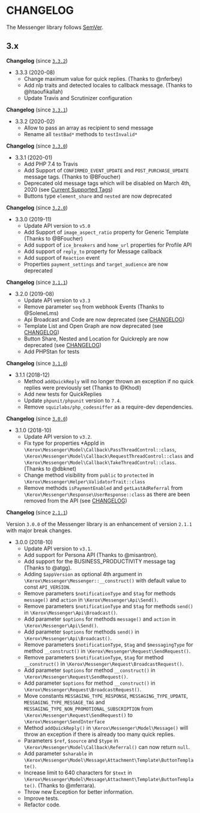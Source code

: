 # CHANGELOG

The Messenger library follows [SemVer](http://semver.org/).

## 3.x

**Changelog** (since [`3.3.2`](https://github.com/ker0x/messenger/compare/3.3.2...3.3.3))

- 3.3.3 (2020-08)
    - Change maximum value for quick replies. (Thanks to @nferbey)
    - Add nlp traits and detected locales to callback message. (Thanks to @htaoufikallah)
    - Update Travis and Scrutinizer configuration

**Changelog** (since [`3.3.1`](https://github.com/ker0x/messenger/compare/3.3.1...3.3.2))

- 3.3.2 (2020-02)
    - Allow to pass an array as recipient to send message
    - Rename all `testBad*` methods to `testInvalid*` 

**Changelog** (since [`3.3.0`](https://github.com/ker0x/messenger/compare/3.3.0...3.3.1))

- 3.3.1 (2020-01)
    - Add PHP 7.4 to Travis
    - Add Support of `CONFIRMED_EVENT_UPDATE` and `POST_PURCHASE_UPDATE` message tags. (Thanks to @BFoucher)
    - Deprecated old message tags which will be disabled on March 4th, 2020 (see [Current Supported Tags](https://developers.facebook.com/docs/messenger-platform/send-messages/message-tags#current_supported_tags))
    - Buttons type `element_share` and `nested` are now deprecated

**Changelog** (since [`3.2.0`](https://github.com/ker0x/messenger/compare/3.2.0...3.3.0))

- 3.3.0 (2019-11)
    - Update API version to `v5.0`
    - Add Support of `image_aspect_ratio` property for Generic Template (Thanks to @BFoucher)
    - Add support of `ice_breakers` and `home_url` properties for Profile API
    - Add support of `reply_to` property for Message callback
    - Add support of `Reaction` event
    - Properties `payment_settings` and `target_audience` are now deprecated
    
**Changelog** (since [`3.1.1`](https://github.com/ker0x/messenger/compare/3.1.1...3.2.0))

- 3.2.0 (2019-08)
    - Update API version to `v3.3`
    - Remove parameter `seq` from webhook Events (Thanks to @SoleneLms)
    - Api Broadcast and Code are now deprecated (see [CHANGELOG](https://developers.facebook.com/docs/messenger-platform/changelog))
    - Template List and Open Graph are now deprecated (see [CHANGELOG](https://developers.facebook.com/docs/messenger-platform/changelog))
    - Button Share, Nested and Location for Quickreply are now deprecated (see [CHANGELOG](https://developers.facebook.com/docs/messenger-platform/changelog))
    - Add PHPStan for tests

**Changelog** (since [`3.1.0`](https://github.com/ker0x/messenger/compare/3.1.0...3.1.1))

- 3.1.1 (2018-12)
    - Method `addQuickReply` will no longer thrown an exception if no quick replies were previously set (Thanks to @Khodl)
    - Add new tests for QuickReplies
    - Update `phpunit/phpunit` version to `7.4`.
    - Remove `squizlabs/php_codesniffer` as a require-dev dependencies.

**Changelog** (since [`3.0.0`](https://github.com/ker0x/messenger/compare/3.0.0...3.1.0))

- 3.1.0 (2018-10)
    - Update API version to `v3.2`.
    - Fix type for properties *AppId in `\Kerox\Messenger\Model\Callback\PassThreadControl::class`, `\Kerox\Messenger\Model\Callback\RequestThreadControl::class` and `\Kerox\Messenger\Model\Callback\TakeThreadControl::class`. (Thanks to @dbknet)
    - Change method visibility from `public` to `protected` in `\Kerox\Messenger\Helper\ValidatorTrait::class`
    - Remove methods `isPaymentEnabled` and `getLastAdReferral` from `\Kerox\Messenger\Response\UserResponse::class` as there are been removed from the API (see [CHANGELOG](https://developers.facebook.com/docs/graph-api/changelog/version3.1#messenger-platform))

**Changelog** (since [`2.1.1`](https://github.com/ker0x/messenger/compare/2.1.1...3.0.0))

Version `3.0.0` of the Messenger library is an enhancement of version `2.1.1` with major break changes.

- 3.0.0 (2018-10)
    - Update API version to `v3.1`.
    - Add support for Persona API (Thanks to @misantron).
    - Add support for the BUSINESS_PRODUCTIVITY message tag (Thanks to @atgg).
    - Adding `$appVersion` as optional 4th argument in `\Kerox\Messenger\Messenger::__construct()` with default value to const `API_VERSION`.
    - Remove parameters `$notificationType` and `$tag` for methods `message()` and `action` in `\Kerox\Messenger\Api\Send()`.
    - Remove parameters `$notificationType` and `$tag` for methods `send()` in `\Kerox\Messenger\Api\Broadcast()`.
    - Add parameter `$options` for methods `message()` and `action` in `\Kerox\Messenger\Api\Send()`.
    - Add parameter `$options` for methods `send()` in `\Kerox\Messenger\Api\Broadcast()`.
    - Remove parameters `$notificationType`, `$tag` and `$messagingType` for method `__construct()` in `\Kerox\Messenger\Request\SendRequest()`.
    - Remove parameters `$notificationType`, `$tag` for method `__construct()` in `\Kerox\Messenger\Request\BroadcastRequest()`.
    - Add parameter `$options` for method `__construct()` in `\Kerox\Messenger\Request\SendRequest()`.
    - Add parameter `$options` for method `__construct()` in `\Kerox\Messenger\Request\BroadcastRequest()`.
    - Move constants `MESSAGING_TYPE_RESPONSE`, `MESSAGING_TYPE_UPDATE`, `MESSAGING_TYPE_MESSAGE_TAG` and `MESSAGING_TYPE_NON_PROMOTIONAL_SUBSCRIPTION` from `\Kerox\Messenger\Request\SendRequest()` to `\Kerox\Messenger\SendInterface`
    - Method `addQuickReply()` in `\Kerox\Messenger\Model\Message()` will throw an exception if there is already too many quick replies.
    - Parameters `$ref`, `$source` and `$type` in `\Kerox\Messenger\Model\Callback\Referral()` can now return `null`.
    - Add parameter `$sharable` in `\Kerox\Messenger\Model\Message\Attachment\Template\ButtonTemplate()`.
    - Increase limit to 640 characters for `$text` in `\Kerox\Messenger\Model\Message\Attachment\Template\ButtonTemplate()`. (Thanks to @mferrara).
    - Throw new Exception for better information.
    - Improve tests.
    - Refactor code.
